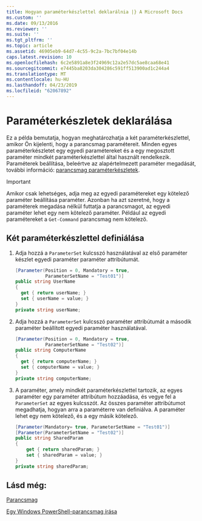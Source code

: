 ```yaml
---
title: Hogyan paraméterkészlettel deklarálnia |} A Microsoft Docs
ms.custom: ''
ms.date: 09/13/2016
ms.reviewer: ''
ms.suite: ''
ms.tgt_pltfrm: ''
ms.topic: article
ms.assetid: 46905eb9-64d7-4c55-9c2a-7bc7bf04e14b
caps.latest.revision: 10
ms.openlocfilehash: 6c2e5891a8e3f24969c12a2e57dc5ae8caa68e41
ms.sourcegitcommit: e7445ba8203da304286c591ff513900ad1c244a4
ms.translationtype: MT
ms.contentlocale: hu-HU
ms.lasthandoff: 04/23/2019
ms.locfileid: "62067892"
---
```

# <a name="how-to-declare-parameter-sets"></a>Paraméterkészletek deklarálása

Ez a példa bemutatja, hogyan meghatározhatja a két paraméterkészlettel, amikor Ön kijelenti, hogy a parancsmag paramétereit. Minden egyes paraméterkészletet egy egyedi paramétereket és a egy megosztott paraméter mindkét paraméterkészlettel által használt rendelkezik. Paraméterek beállítása, beleértve az alapértelmezett paraméter megadását, további információ: [parancsmag paraméterkészletek](./cmdlet-parameter-sets.md).

> [!IMPORTANT]
> Amikor csak lehetséges, adja meg az egyedi paramétereket egy kötelező paraméter beállítása paraméter. Azonban ha azt szeretné, hogy a paraméterek megadása nélkül futtatja a parancsmagot, az egyedi paraméter lehet egy nem kötelező paraméter. Például az egyedi paramétereket a `Get-Command` parancsmag nem kötelező.

## <a name="how-to-define-two-parameter-sets"></a>Két paraméterkészlettel definiálása

1. Adja hozzá a `ParameterSet` kulcsszó használatával az első paraméter készlet egyedi paraméter paraméter attribútumát.

   ```csharp
   [Parameter(Position = 0, Mandatory = true,
              ParameterSetName = "Test01")]
   public string UserName
   {
     get { return userName; }
     set { userName = value; }
   }
   private string userName;
   ```

2. Adja hozzá a `ParameterSet` kulcsszó paraméter attribútumát a második paraméter beállított egyedi paraméter használatával.

   ```csharp
   [Parameter(Position = 0, Mandatory = true,
              ParameterSetName = "Test02")]
   public string ComputerName
   {
     get { return computerName; }
     set { computerName = value; }
   }
   private string computerName;
   ```

3. A paraméter, amely mindkét paraméterkészlettel tartozik, az egyes paraméter egy paraméter attribútum hozzáadása, és vegye fel a `ParameterSet` az egyes kulcsszót. Az összes paraméter attribútumot megadhatja, hogyan arra a paraméterre van definiálva. A paraméter lehet egy nem kötelező, és a egy másik kötelező.

   ```csharp
   [Parameter(Mandatory= true, ParameterSetName = "Test01")]
   [Parameter(ParameterSetName = "Test02")]
   public string SharedParam
   {
       get { return sharedParam; }
       set { sharedParam = value; }
   }
   private string sharedParam;
   ```

## <a name="see-also"></a>Lásd még:

[Parancsmag](./cmdlet-parameter-sets.md)

[Egy Windows PowerShell-parancsmag írása](./writing-a-windows-powershell-cmdlet.md)

